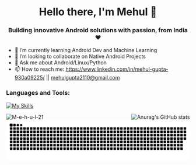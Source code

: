 <h1 align = "center"> Hello there, I'm Mehul 👋 </h1>
<h3 align="center">Building innovative Android solutions with passion, from India ❤️</h3>

- 🌱 I’m currently learning Android Dev and Machine Learning
- 👯 I’m looking to collaborate on Native Android Projects
- 💬 Ask me about Android/Linux/Python
- 📫 How to reach me: https://www.linkedin.com/in/mehul-gupta-930a09225/ || mehulgupta2110@gmail.com


<h3 align="left">Languages and Tools:</h3>

[![My Skills](https://skillicons.dev/icons?i=c,cpp,java,kotlin,python,r,linux,androidstudio,firebase,tensorflow,figma,ps,git&perline=15)](https://skillicons.dev)

<a href="https://github.com/anuraghazra/github-readme-stats">
  <img src="https://github-readme-stats.vercel.app/api/top-langs?username=M-e-h-u-l-21&show_icons=true&locale=en&layout=compact&theme=radical" alt="M-e-h-u-l-21" align="left" >
  </a>
  <a href="https://github.com/anuraghazra/github-readme-stats">
  <img src="https://github-readme-stats.vercel.app/api?username=M-e-h-u-l-21&show_icons=true&theme=radical" alt="Anurag's GitHub stats" align="right" >
</a>










![github contribution grid snake animation](https://github.com/M-e-h-u-l-21/M-e-h-u-l-21/blob/output/github-contribution-grid-snake-dark.svg)
